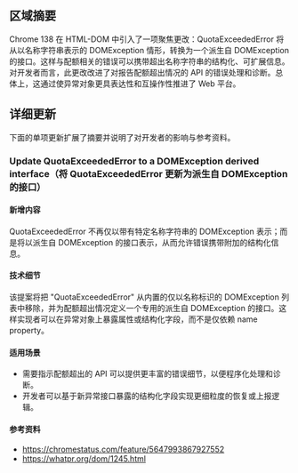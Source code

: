 ## 区域摘要

Chrome 138 在 HTML-DOM 中引入了一项聚焦更改：QuotaExceededError 将从以名称字符串表示的 DOMException 情形，转换为一个派生自 DOMException 的接口。这样与配额相关的错误可以携带超出名称字符串的结构化、可扩展信息。对开发者而言，此更改改进了对报告配额超出情况的 API 的错误处理和诊断。总体上，这通过使异常对象更具表达性和互操作性推进了 Web 平台。

## 详细更新

下面的单项更新扩展了摘要并说明了对开发者的影响与参考资料。

### Update QuotaExceededError to a DOMException derived interface（将 QuotaExceededError 更新为派生自 DOMException 的接口）

#### 新增内容
QuotaExceededError 不再仅以带有特定名称字符串的 DOMException 表示；而是将以派生自 DOMException 的接口表示，从而允许错误携带附加的结构化信息。

#### 技术细节
该提案将把 "QuotaExceededError" 从内置的仅以名称标识的 DOMException 列表中移除，并为配额超出情况定义一个专用的派生自 DOMException 的接口。这样实现者可以在异常对象上暴露属性或结构化字段，而不是仅依赖 name property。

#### 适用场景
- 需要指示配额超出的 API 可以提供更丰富的错误细节，以便程序化处理和诊断。  
- 开发者可以基于新异常接口暴露的结构化字段实现更细粒度的恢复或上报逻辑。

#### 参考资料
- https://chromestatus.com/feature/5647993867927552
- https://whatpr.org/dom/1245.html